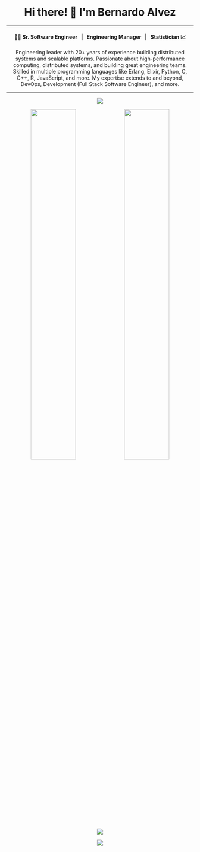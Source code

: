 <h1 align="center">Hi there! 👋 I'm Bernardo Alvez</h1>

----------------------------------------------

#### <p align="center"> &nbsp; 👨‍🎓 Sr. Software Engineer &nbsp; | &nbsp; Engineering Manager &nbsp; | &nbsp; Statistician 📈 &nbsp; </p>


<p align="center">
    Engineering leader with 20+ years of experience building distributed systems and scalable platforms. Passionate about high-performance computing, distributed systems, and building great engineering teams.
  Skilled in multiple programming languages like Erlang, Elixir, Python, C, C++, R, JavaScript, and more. My expertise extends to and beyond, DevOps, Development (Full Stack Software Engineer), and more.
</p>

----------------------------------------------

<!-- Animated Banner -->
<p align="center">
  <img src="https://readme-typing-svg.herokuapp.com/?lines=Sr+Software+Engineer/Engineering Manager;Passionate+about+technology;Always+learning+something+new&center=true&width=380&height=45">
</p>

<!-- Stats with modern design -->
<p align="center">
  <img width="49%" src="https://github-readme-stats.vercel.app/api?username=balcruz&show_icons=true&theme=tokyonight&hide_border=true" />
  <img width="49%" src="https://github-readme-streak-stats.herokuapp.com/?user=balcruz&theme=tokyonight&hide_border=true" />
</p>

<!-- GitHub Trophies -->
<p align="center">
  <img src="https://github-profile-trophy.vercel.app/?username=balcruz&theme=tokyonight&no-frame=true&row=2&column=3&&margin-w=30&no-bg=true">
</p>

<!-- Most Used Languages with modern design -->
<p align="center">
  <img src="https://github-readme-stats.vercel.app/api/top-langs/?username=balcruz&theme=tokyonight&hide_border=true&layout=compact">
</p>

